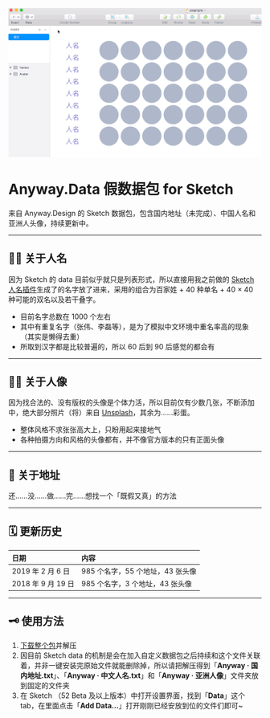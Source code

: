 ![](https://raw.githubusercontent.com/Anyway-Design/Anyway.Data/master/assets/demo.gif)

# Anyway.Data 假数据包 for Sketch
来自 Anyway.Design 的 Sketch 数据包，包含国内地址（未完成）、中国人名和亚洲人头像，持续更新中。

---

## ✍🏻 关于人名
因为 Sketch 的 data 目前似乎就只是列表形式，所以直接用我之前做的 [Sketch 人名插件](https://github.com/JJYing/Fake-Chinese-Name-for-Sketch)生成了的名字放了进来，采用的组合为百家姓 + 40 种单名 + 40 × 40 种可能的双名以及若干叠字。
* 目前名字总数在 1000 个左右
* 其中有重复名字（张伟、李磊等），是为了模拟中文环境中重名率高的现象（其实是懒得去重）
* 所取到汉字都是比较普遍的，所以 60 后到 90 后感觉的都会有

---

## 🧑🏻 关于人像
因为找合法的、没有版权的头像是个体力活，所以目前仅有少数几张，不断添加中，绝大部分照片（将）来自 [Unsplash](http://unsplash.com)，其余为……彩蛋。
* 整体风格不求张张高大上，只盼用起来接地气
* 各种拍摄方向和风格的头像都有，并不像官方版本的只有正面头像

---

## 📮 关于地址
还……没……做……完……想找一个「既假又真」的方法

---

## 🗓 更新历史

| 日期 | 内容 |
|:--|:--|
| 2019 年 2 月 6 日 | 985 个名字，55 个地址，43 张头像 |
| 2018 年 9 月 19 日 | 985 个名字，3 个地址，43 张头像 |

---

## 🗝 使用方法
1. [下载整个包](https://github.com/Anyway-Design/Anyway.Data/archive/master.zip)并解压
2. 因目前 Sketch data 的机制是会在加入自定义数据包之后持续和这个文件关联着，并非一键安装完原始文件就能删除掉，所以请把解压得到「**Anyway · 国内地址.txt**」、「**Anyway · 中文人名.txt**」和「**Anyway · 亚洲人像**」文件夹放到固定的文件夹
2. 在 Sketch （52 Beta 及以上版本）中打开设置界面，找到「**Data**」这个 tab，在里面点击「**Add Data…**」打开刚刚已经安放到位的文件们即可~
